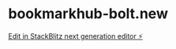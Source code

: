 # bookmarkhub-bolt.new

[Edit in StackBlitz next generation editor ⚡️](https://stackblitz.com/~/github.com/samkap/bookmarkhub-bolt.new)